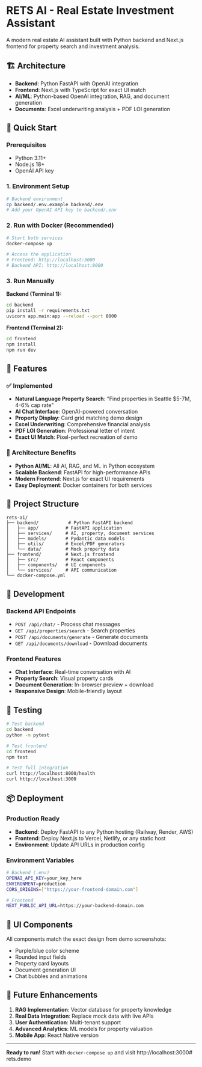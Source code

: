 # RETS AI - Real Estate Investment Assistant

A modern real estate AI assistant built with Python backend and Next.js frontend for property search and investment analysis.

## 🏗️ Architecture

- **Backend**: Python FastAPI with OpenAI integration
- **Frontend**: Next.js with TypeScript for exact UI match
- **AI/ML**: Python-based OpenAI integration, RAG, and document generation
- **Documents**: Excel underwriting analysis + PDF LOI generation

## 🚀 Quick Start

### Prerequisites
- Python 3.11+
- Node.js 18+
- OpenAI API key

### 1. Environment Setup

```bash
# Backend environment
cp backend/.env.example backend/.env
# Add your OpenAI API key to backend/.env
```

### 2. Run with Docker (Recommended)

```bash
# Start both services
docker-compose up

# Access the application
# Frontend: http://localhost:3000
# Backend API: http://localhost:8000
```

### 3. Run Manually

**Backend (Terminal 1):**
```bash
cd backend
pip install -r requirements.txt
uvicorn app.main:app --reload --port 8000
```

**Frontend (Terminal 2):**
```bash
cd frontend
npm install
npm run dev
```

## 🎯 Features

### ✅ Implemented
- **Natural Language Property Search**: "Find properties in Seattle $5-7M, 4-6% cap rate"
- **AI Chat Interface**: OpenAI-powered conversation
- **Property Display**: Card grid matching demo design
- **Excel Underwriting**: Comprehensive financial analysis
- **PDF LOI Generation**: Professional letter of intent
- **Exact UI Match**: Pixel-perfect recreation of demo

### 🔄 Architecture Benefits
- **Python AI/ML**: All AI, RAG, and ML in Python ecosystem
- **Scalable Backend**: FastAPI for high-performance APIs
- **Modern Frontend**: Next.js for exact UI requirements
- **Easy Deployment**: Docker containers for both services

## 📁 Project Structure

```
rets-ai/
├── backend/           # Python FastAPI backend
│   ├── app/          # FastAPI application
│   ├── services/     # AI, property, document services
│   ├── models/       # Pydantic data models
│   ├── utils/        # Excel/PDF generators
│   └── data/         # Mock property data
├── frontend/         # Next.js frontend
│   ├── src/          # React components
│   ├── components/   # UI components
│   └── services/     # API communication
└── docker-compose.yml
```

## 🔧 Development

### Backend API Endpoints
- `POST /api/chat/` - Process chat messages
- `GET /api/properties/search` - Search properties
- `POST /api/documents/generate` - Generate documents
- `GET /api/documents/download` - Download documents

### Frontend Features
- **Chat Interface**: Real-time conversation with AI
- **Property Search**: Visual property cards
- **Document Generation**: In-browser preview + download
- **Responsive Design**: Mobile-friendly layout

## 🧪 Testing

```bash
# Test backend
cd backend
python -m pytest

# Test frontend
cd frontend
npm test

# Test full integration
curl http://localhost:8000/health
curl http://localhost:3000
```

## 📦 Deployment

### Production Ready
- **Backend**: Deploy FastAPI to any Python hosting (Railway, Render, AWS)
- **Frontend**: Deploy Next.js to Vercel, Netlify, or any static host
- **Environment**: Update API URLs in production config

### Environment Variables
```bash
# Backend (.env)
OPENAI_API_KEY=your_key_here
ENVIRONMENT=production
CORS_ORIGINS=["https://your-frontend-domain.com"]

# Frontend
NEXT_PUBLIC_API_URL=https://your-backend-domain.com
```

## 🎨 UI Components

All components match the exact design from demo screenshots:
- Purple/blue color scheme
- Rounded input fields
- Property card layouts
- Document generation UI
- Chat bubbles and animations

## 🔄 Future Enhancements

1. **RAG Implementation**: Vector database for property knowledge
2. **Real Data Integration**: Replace mock data with live APIs
3. **User Authentication**: Multi-tenant support
4. **Advanced Analytics**: ML models for property valuation
5. **Mobile App**: React Native version

---

**Ready to run!** Start with `docker-compose up` and visit http://localhost:3000# rets.demo
